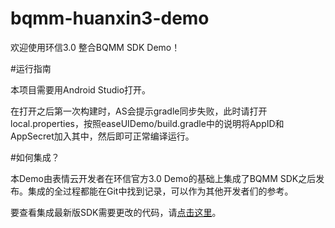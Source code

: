 # bqmm-huanxin3-demo

欢迎使用环信3.0 整合BQMM SDK Demo！

#运行指南

本项目需要用Android Studio打开。

在打开之后第一次构建时，AS会提示gradle同步失败，此时请打开local.properties，按照easeUIDemo/build.gradle中的说明将AppID和AppSecret加入其中，然后即可正常编译运行。

#如何集成？

本Demo由表情云开发者在环信官方3.0 Demo的基础上集成了BQMM SDK之后发布。集成的全过程都能在Git中找到记录，可以作为其他开发者们的参考。

要查看集成最新版SDK需要更改的代码，请[点击这里](https://github.com/siyanhui/bqmm-huanxin3-demo-android/compare/dea2f560bf32f82ae8d8af16b309670fa329d4d3...master#files_bucket)。
